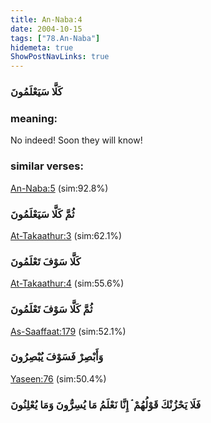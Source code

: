 ```yaml
---
title: An-Naba:4
date: 2004-10-15
tags: ["78.An-Naba"]
hidemeta: true 
ShowPostNavLinks: true 
---
```

### كَلَّا سَيَعْلَمُونَ
### meaning: 
No indeed! Soon they will know!
### similar verses: 

[An-Naba:5](/78/5) (sim:92.8%)

### ثُمَّ كَلَّا سَيَعْلَمُونَ

[At-Takaathur:3](/102/3) (sim:62.1%)

### كَلَّا سَوْفَ تَعْلَمُونَ

[At-Takaathur:4](/102/4) (sim:55.6%)

### ثُمَّ كَلَّا سَوْفَ تَعْلَمُونَ

[As-Saaffaat:179](/37/179) (sim:52.1%)

### وَأَبْصِرْ فَسَوْفَ يُبْصِرُونَ

[Yaseen:76](/36/76) (sim:50.4%)

### فَلَا يَحْزُنْكَ قَوْلُهُمْ ۘ إِنَّا نَعْلَمُ مَا يُسِرُّونَ وَمَا يُعْلِنُونَ
